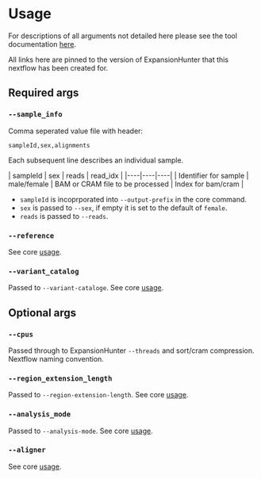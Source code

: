 # Usage

For descriptions of all arguments not detailed here please see the tool documentation [here][eh-usage].

All links here are pinned to the version of ExpansionHunter that this nextflow has been created for.

## Required args

### `--sample_info`

Comma seperated value file with header:

```
sampleId,sex,alignments
```

Each subsequent line describes an individual sample.

| sampleId | sex | reads | read_idx |
|\----|----|----|
| Identifier for sample | male/female | BAM or CRAM file to be processed | Index for bam/cram |

- `sampleId` is incoprporated into `--output-prefix` in the core command.
- `sex` is passed to `--sex`, if empty it is set to the default of `female`.
- `reads` is passed to `--reads`.

### `--reference`

See core [usage][eh-usage].

### `--variant_catalog`

Passed to `--variant-cataloge`. See core [usage][eh-usage].

## Optional args

### `--cpus`

Passed through to ExpansionHunter `--threads` and sort/cram compression.  Nextflow naming convention.

### `--region_extension_length`

Passed to `--region-extension-length`. See core [usage][eh-usage].

### `--analysis_mode`

Passed to `--analysis-mode`. See core [usage][eh-usage].

### `--aligner`

See core [usage][eh-usage].

<!-- refs -->

[eh-usage]: https://github.com/Illumina/ExpansionHunter/blob/v5.0.0/docs/03_Usage.md
